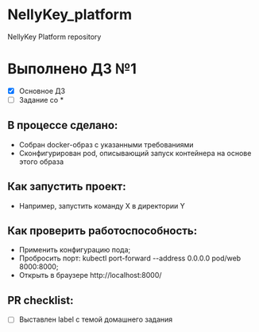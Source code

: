 # NellyKey_platform
NellyKey Platform repository

# Выполнено ДЗ №1

 - [x] Основное ДЗ
 - [ ] Задание со *

## В процессе сделано:
 - Собран docker-образ с указанными требованиями
 - Сконфигурирован pod, описывающий запуск контейнера на основе этого образа

## Как запустить проект:
 - Например, запустить команду X в директории Y

## Как проверить работоспособность:
 - Применить конфигурацию пода;
 - Пробросить порт: kubectl port-forward --address 0.0.0.0 pod/web 8000:8000;
 - Открыть в браузере http://localhost:8000/ 

## PR checklist:
 - [ ] Выставлен label с темой домашнего задания